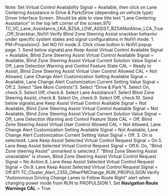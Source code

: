 Note: Set Virtual Control Availability Signal = Available, then click on Lane Centering Assistance in Drive & Park/Drive (depending on vehicle type) Driver Interface Screen. Should be able to view title text "Lane Centering Assistance" in the top left corner of the screen.970 TC_VC_Lane_Assistance_LKA_BZSA_LDW_ASSIST_BZSANotAllow_LCA_True_Off_Snackbar_NoIVI Verify Blind Zone Steering Assist snackbar behavior under specific system states and signal configurations in NoIVI mode. 1. PM=Propulsion2. Set NO IVI mode.3. Click close button in NoIVI popup page. 1. Send below signalsLane Keep Assist Virtual Control Available Signal = Available, Blind Zone Steering Assist Virtual Control Available Signal = Available, Blind Zone Steering Assist Virtual Current Solution Value Signal = Off, Lane Detection Warning and Control Feature State CAL = Ready to Assist, Blind Zone Steering Assist Virtual User Control Allowed CAL = Not Allowed, Lane Change Alert Customization Setting Available Signal = Available, Lane Change Alert Customization Current Setting Value Signal = Off.2. Select "See More Controls"3. Select "Drive & Park"4. Select On, check.5. Select Off, check.6. Select Lane Assistance7. Select Blind Zone Steering Assist, check.8. Select On, check.9. Select Off, check.10. Send below signalsLane Keep Assist Virtual Control Available Signal = Not Available, Blind Zone Steering Assist Virtual Control Available Signal = Not Available, Blind Zone Steering Assist Virtual Current Solution Value Signal = Off, Lane Detection Warning and Control Feature State CAL = Off, Blind Zone Steering Assist Virtual User Control Allowed CAL = Not Allowed, Lane Change Alert Customization Setting Available Signal = Not Available, Lane Change Alert Customization Current Setting Value Signal = Off. 3. On is selected4. Lane Keep Assist Selected Virtual Control Request Signal = On.5. Lane Keep Assist Selected Virtual Control Request Signal = Off.6. On, "Blind Zone steering Assist" unmarked is selected.7. "Blind Zone Steering Assist unavailable" is shown, Blind Zone Steering Assist Virtual Control Request Signal = No Action.8. Lane Keep Assist Selected Virtual Control Request Signal = On.9. Lane Keep Assist Selected Virtual Control Request Signal = Off.971 TC_Cluster_Alert_2355_OtherPMChange_RUN_PROPULSION Verify "Autonomous Driving Change Lanes to Follow Route Right" alert when changing power mode from RUN to PROPULSION 1. Set **Navigation Route Warnings CAL** = True
